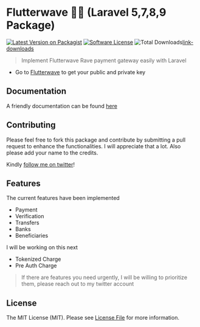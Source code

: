 # Flutterwave 🦄🦄 (Laravel 5,7,8,9 Package)

[![Latest Version on Packagist][ico-version]][link-packagist]
[![Software License][ico-license]](LICENSE.md)
![Total Downloads][ico-downloads][link-downloads]


> Implement Flutterwave Rave payment gateway easily with Laravel

- Go to [Flutterwave](https://dashboard.flutterwave.com/dashboard/settings/apis) to get your public and private key


## Documentation

 A friendly documentation can be found [here](https://laravelrave.netlify.com/)

<!-- 
## Credits

- [Oluwole Adebiyi (Flamez)][link-author]
- [Emmanuel Okeke](https://github.com/emmanix2002) -->

## Contributing
Please feel free to fork this package and contribute by submitting a pull request to enhance the functionalities. I will appreciate that a lot. Also please add your name to the credits.

Kindly [follow me on twitter](https://twitter.com/bhekor)!

## Features

The current features have been implemented

- Payment
- Verification
- Transfers
- Banks
- Beneficiaries

I will be working on this next
- Tokenized Charge
- Pre Auth Charge

> If there are features you need urgently, I will be willing to prioritize them, please reach out to my twitter account
## License

The MIT License (MIT). Please see [License File](LICENSE.md) for more information.

[ico-version]: https://img.shields.io/packagist/v/bhekor/laravel-flutterwave?style=for-the-badge

[ico-license]: https://img.shields.io/github/license/bhekor/laravel-flutterwave?style=for-the-badge

[ico-travis]: https://travis-ci.org/toondaey/laravelrave.svg?branch=master
[ico-scrutinizer]: https://img.shields.io/scrutinizer/coverage/g/kingflamez/laravelrave.svg?style=flat-square
[ico-code-quality]: https://scrutinizer-ci.com/g/toondaey/laravelrave/badges/quality-score.png?b=master
[ico-code-intelligence]: https://sscrutinizer-ci.com/g/toondaey/laravelrave/badges/code-intelligence.svg?b=master
[ico-coverage]: https://scrutinizesr-ci.com/g/toondaey/laravelrave/badges/coverage.png?b=master

[ico-downloads]: https://img.shields.io/packagist/dt/bhekor/laravel-flutterwave?style=for-the-badge

[link-packagist]: https://packagist.org/packages/bhekor/laravelflutterwave
[link-travis]: https://travis-ci.org/toondaey/laravelflutterwave
[link-scrutinizer]: https://scrutinizer-ci.com/g/bhekor/laravelflutterwave/code-structure
[link-code-quality]: https://scrutinizer-ci.com/g/toondaey/laravelflutterwave/?branch=master
[link-downloads]: https://packagist.org/packages/bhekor/laravelflutterwave
[link-author]: https://github.com/bhekor
[link-contributors]: ../../contributors
[link-coverage]: https://scrutinizer-ci.com/g/toondaey/laravelflutterwave/?branch=master
[link-code-intelligence]: https://scrutinizer-ci.com/code-intelligence

<!-- ![Packagist Downloads](https://img.shields.io/packagist/dt/bhekor/laravel-flutterwave?style=for-the-badge) -->